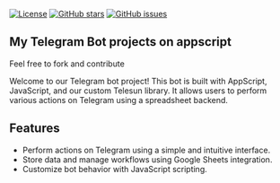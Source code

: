 [![License](https://img.shields.io/badge/license-MIT-blue.svg)](LICENSE.md)
[![GitHub stars](https://img.shields.io/github/stars/your-repo.svg)](https://github.com/pal-oe/telegram-bot-using-telesun/stargazers)
[![GitHub issues](https://img.shields.io/github/issues/your-repo.svg)](https://github.com/pal-oe/telegram-bot-using-telesun/issues)

## My Telegram Bot projects on appscript

 Feel free to fork and contribute

Welcome to our Telegram bot project! This bot is built with AppScript, JavaScript, and our custom Telesun library. It allows users to perform various actions on Telegram using a spreadsheet backend.

## Features

- Perform actions on Telegram using a simple and intuitive interface.
- Store data and manage workflows using Google Sheets integration.
- Customize bot behavior with JavaScript scripting.

